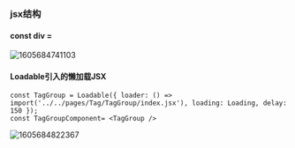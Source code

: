 ### jsx结构

####   const div = <div></div>

![1605684741103](C:\Users\fengpan\AppData\Roaming\Typora\typora-user-images\1605684741103.png)

#### Loadable引入的懒加载JSX

```
const TagGroup = Loadable({ loader: () => import('../../pages/Tag/TagGroup/index.jsx'), loading: Loading, delay: 150 });
const TagGroupComponent= <TagGroup />
```

![1605684822367](C:\Users\fengpan\AppData\Roaming\Typora\typora-user-images\1605684822367.png)

